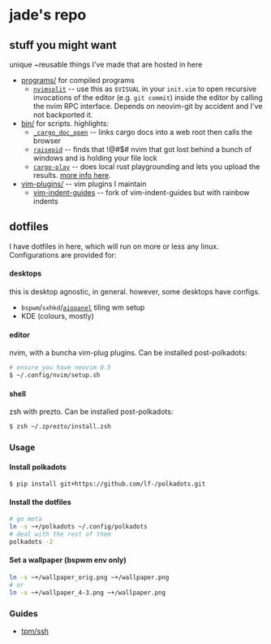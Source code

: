 # jade's repo

## stuff you might want

unique ~reusable things I've made that are hosted in here

- [programs/](./programs) for compiled programs
  - [`nvimsplit`](./programs/nvimsplit) -- use this as `$VISUAL` in your
    `init.vim` to open recursive invocations of the editor (e.g. `git commit`)
    inside the editor by calling the nvim RPC interface. Depends on neovim-git
    by accident and I've not backported it.
- [bin/](./bin) for scripts. highlights:
  - [`_cargo_doc_open`](./bin/_cargo_doc_open) -- links cargo docs into a web
    root then calls the browser
  - [`raisepid`](./bin/raisepid) -- finds that !@#$# nvim that got lost behind
    a bunch of windows and is holding your file lock
  - [`cargo-play`](./bin/cargo-play) -- does local rust playgrounding and lets
    you upload the results. [more info here](./pwaygwoumd).
- [vim-plugins/](./vim-plugins) -- vim plugins I maintain
  - [vim-indent-guides](./vim-plugins/vim-indent-guides) -- fork of
    vim-indent-guides but with rainbow indents

## dotfiles

I have dotfiles in here, which will run on more or less any linux.
Configurations are provided for:

#### desktops

this is desktop agnostic, in general. however, some desktops have configs.

- `bspwm`/`sxhkd`/[`aiopanel`][aiopanel] tiling wm setup
- KDE (colours, mostly)

#### editor

nvim, with a buncha vim-plug plugins. Can be installed post-polkadots:

```sh
# ensure you have neovim 0.5
$ ~/.config/nvim/setup.sh
```

#### shell

zsh with prezto. Can be installed post-polkadots:

```sh
$ zsh ~/.zprezto/install.zsh
```

[aiopanel]: https://github.com/lf-/aiopanel

### Usage

#### Install polkadots

```
$ pip install git+https://github.com/lf-/polkadots.git
```

#### Install the dotfiles

```sh
# go meta
ln -s ~+/polkadots ~/.config/polkadots
# deal with the rest of them
polkadots -2
```

#### Set a wallpaper (bspwm env only)

```sh
ln -s ~+/wallpaper_orig.png ~+/wallpaper.png
# or
ln -s ~+/wallpaper_4-3.png ~+/wallpaper.png
```

### Guides

* [tpm/ssh](https://jade.fyi/blog/tpm-ssh/)
